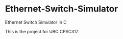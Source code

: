 Ethernet-Switch-Simulator
=========================

Ethernet Switch Simulator in C

This is the project for UBC CPSC317.
